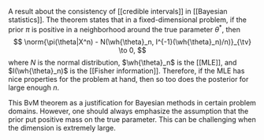 A result about the consistency of [[credible intervals]] in [[Bayesian statistics]]. The theorem states that in a fixed-dimensional problem, if the prior $\pi$ is positive in a neighborhood around the true parameter $\theta^*$, then $$
\norm{\pi(\theta|X^n) - N(\wh{\theta}_n, I^{-1}(\wh{\theta}_n)/n)}_{\tv} \to 0,
$$where $N$ is the normal distribution, $\wh{\theta}_n$ is the [[MLE]], and $I(\wh{\theta}_n)$ is the [[Fisher information]]. Therefore, if the MLE has nice properties for the problem at hand, then so too does the posterior for large enough $n$. 

This BvM theorem as a justification for Bayesian methods in certain problem domains. However, one should always emphasize the assumption that the prior put positive mass on the true parameter. This can be challenging when the dimension is extremely large. 